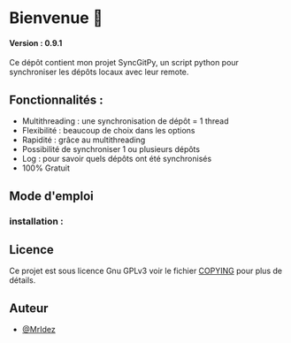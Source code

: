 <!--*******************************************************************************
 * Copyright (c) 2023 Guillaume Baron
 *
 * This file is part of syncGitPy.
 *
 * syncGitPy is free software: you can redistribute it and/or modify it under the terms of 
 * the GNU General Public License as published by the Free Software Foundation, 
 * either version 3 of the License, or (at your option) any later version.
 *
 * syncGitPy is distributed in the hope that it will be useful, but WITHOUT ANY 
 * WARRANTY; without even the implied warranty of MERCHANTABILITY or 
 * FITNESS FOR A PARTICULAR PURPOSE. See the GNU General Public License for 
 * more details.
 * You should have received a copy of the GNU General Public License along with syncGitPy. 
 * If not, see <https://www.gnu.org/licenses/>.
 *******************************************************************************-->

# Bienvenue :wave: 

#### Version : 0.9.1

Ce dépôt contient mon projet SyncGitPy, un script python pour synchroniser les dépôts locaux avec leur remote.

## Fonctionnalités : 
- Multithreading : une synchronisation de dépôt = 1 thread
- Flexibilité : beaucoup de choix dans les options
- Rapidité : grâce au multithreading
- Possibilité de synchroniser 1 ou plusieurs dépôts
- Log : pour savoir quels dépôts ont été synchronisés
- 100% Gratuit

## Mode d'emploi

### installation :


## Licence 

Ce projet est sous licence Gnu GPLv3 voir le fichier [COPYING](COPYING) pour plus de détails.

## Auteur

- [@MrIdez](https://www.github.com/MrIdez)
